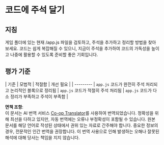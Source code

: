 <!--
CO_OP_TRANSLATOR_METADATA:
{
  "original_hash": "ccfcd8c2932761359fbaff3d6b01ace4",
  "translation_date": "2025-08-23T22:57:49+00:00",
  "source_file": "6-space-game/3-moving-elements-around/assignment.md",
  "language_code": "ko"
}
-->
# 코드에 주석 달기

## 지침

게임 폴더에 있는 현재 /app.js 파일을 검토하고, 주석을 추가하고 정리할 방법을 찾아보세요. 코드는 쉽게 복잡해질 수 있으니, 지금이 주석을 추가하여 코드의 가독성을 높이고 나중에 활용할 수 있도록 준비할 좋은 기회입니다.

## 평가 기준

| 기준      | 모범적                                                          | 적절함                              | 개선 필요                                              |
| --------- | `app.js` 코드가 완전히 주석 처리되고 논리적인 블록으로 정리됨     | `app.js` 코드가 적절히 주석 처리됨  | `app.js` 코드가 다소 정리가 부족하고 주석이 부족함     |

**면책 조항**:  
이 문서는 AI 번역 서비스 [Co-op Translator](https://github.com/Azure/co-op-translator)를 사용하여 번역되었습니다. 정확성을 위해 최선을 다하고 있지만, 자동 번역에는 오류나 부정확성이 포함될 수 있습니다. 원본 문서를 해당 언어로 작성된 상태에서 권위 있는 자료로 간주해야 합니다. 중요한 정보의 경우, 전문적인 인간 번역을 권장합니다. 이 번역 사용으로 인해 발생하는 오해나 잘못된 해석에 대해 당사는 책임을 지지 않습니다.
